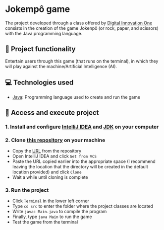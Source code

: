 # Jokempô game
The project developed through a class offered by [Digital Innovation One](https://www.dio.me) consists in the creation of the game Jokenpô (or rock, paper, and scissors) with the Java programming language. 

## 🔨 Project functionality
Entertain users through this game (that runs on the terminal), in which they will play against the machine/Artificial Intelligence (AI).

## 💻 Technologies used 
* [Java](https://docs.oracle.com/en/java/): Programming language used to create and run the game

## 📁 Access and execute project
### 1. Install and configure [IntelliJ IDEA](https://www.jetbrains.com/idea/download/) and [JDK](https://www.oracle.com/br/java/technologies/downloads/) on your computer

### 2. Clone [this repository](https://github.com/ArturColen/Jokenpo) on your machine
* Copy the [URL](https://github.com/ArturColen/Jokenpo.git) from the repository
* Open IntelliJ IDEA and click `Get from VCS`
* Paste the URL copied earlier into the appropriate space (I recommend leaving the location that the directory will be created in the default location provided) and click `Clone`
* Wait a while until cloning is complete

### 3. Run the project
* Click `Terminal` in the lower left corner
* Type `cd src` to enter the folder where the project classes are located
* Write `javac Main.java` to compile the program
* Finally, type `java Main` to run the game
* Test the game from the terminal
